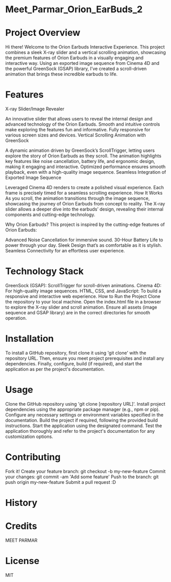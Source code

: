 # Meet_Parmar_Orion_EarBuds_2

# Project Overview

Hi there! Welcome to the Orion Earbuds Interactive Experience. This project combines a sleek X-ray slider and a vertical scrolling animation, showcasing the premium features of Orion Earbuds in a visually engaging and interactive way. Using an exported image sequence from Cinema 4D and the powerful GreenSock (GSAP) library, I’ve created a scroll-driven animation that brings these incredible earbuds to life.

# Features

X-ray Slider/Image Revealer

An innovative slider that allows users to reveal the internal design and advanced technology of the Orion Earbuds.
Smooth and intuitive controls make exploring the features fun and informative.
Fully responsive for various screen sizes and devices.
Vertical Scrolling Animation with GreenSock

A dynamic animation driven by GreenSock’s ScrollTrigger, letting users explore the story of Orion Earbuds as they scroll.
The animation highlights key features like noise cancellation, battery life, and ergonomic design, making it engaging and interactive.
Optimized performance ensures smooth playback, even with a high-quality image sequence.
Seamless Integration of Exported Image Sequence

Leveraged Cinema 4D renders to create a polished visual experience.
Each frame is precisely timed for a seamless scrolling experience.
How It Works
As you scroll, the animation transitions through the image sequence, showcasing the journey of Orion Earbuds from concept to reality.
The X-ray slider allows a deeper dive into the earbuds’ design, revealing their internal components and cutting-edge technology.

Why Orion Earbuds?
This project is inspired by the cutting-edge features of Orion Earbuds:

Advanced Noise Cancellation for immersive sound.
30-Hour Battery Life to power through your day.
Sleek Design that’s as comfortable as it is stylish.
Seamless Connectivity for an effortless user experience.

# Technology Stack

GreenSock (GSAP): ScrollTrigger for scroll-driven animations.
Cinema 4D: For high-quality image sequences.
HTML, CSS, and JavaScript: To build a responsive and interactive web experience.
How to Run the Project
Clone the repository to your local machine.
Open the index.html file in a browser to explore the X-ray slider and scroll animation.
Ensure all assets (image sequence and GSAP library) are in the correct directories for smooth operation.

# Installation

To install a GitHub repository, first clone it using 'git clone' with the repository URL. Then, ensure you meet project prerequisites and install any dependencies. Finally, configure, build (if required), and start the application as per the project's documentation.

# Usage

Clone the GitHub repository using 'git clone [repository URL]'.
Install project dependencies using the appropriate package manager (e.g., npm or pip).
Configure any necessary settings or environment variables specified in the documentation.
Build the project if required, following the provided build instructions.
Start the application using the designated command.
Test the application thoroughly and refer to the project's documentation for any customization options.

# Contributing

Fork it!
Create your feature branch: git checkout -b my-new-feature
Commit your changes: git commit -am 'Add some feature'
Push to the branch: git push origin my-new-feature
Submit a pull request :D

# History

# Credits

MEET PARMAR

# License

MIT
